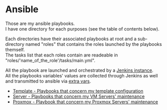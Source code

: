 # Ansible  
  
Those are my ansible playbooks.  
I have one directory for each purposes (see the table of contents below).  
  
Each directories have their associated playbooks at root and a sub-directory named "roles" that contains the roles launched by the playbooks themself.    
The tasks list that each roles contain are readeable in "roles/'name_of_the_role'/tasks/main.yml".  
  
All the playbook are launched and orchestrated by a [Jenkins instance](https://github.com/Antiz96/Linux-Configuration/blob/main/Home-Server/Ansible-Jenkins.md).   
All the playbooks variables' values are collected through Jenkins as well and transmitted to ansible via [extra vars](https://docs.ansible.com/ansible/latest/user_guide/playbooks_variables.html#defining-variables-at-runtime).

* [Template - Playbooks that concern my template configuration](https://github.com/Antiz96/Linux-Configuration/tree/main/Home-Server/ansible/template)
* [Server - Playbooks that concern my VM Servers' maintenance](https://github.com/Antiz96/Linux-Configuration/tree/main/Home-Server/ansible/server)
* [Proxmox - Playbook that concern my Proxmox Servers' maintenance](https://github.com/Antiz96/Linux-Configuration/tree/main/Home-Server/ansible/proxmox)
